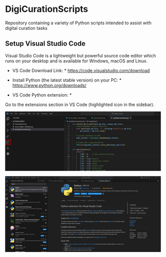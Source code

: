 # DigiCurationScripts
Repository containing a variety of Python scripts intended to assist with digital curation tasks 

## Setup Visual Studio Code

Visual Studio Code is a lightweight but powerful source code editor which runs on your desktop and is available for Windows, macOS and Linux.

* VS Code Download Link: * https://code.visualstudio.com/download

* Install Python (the latest stable version) on your PC: * https://www.python.org/downloads/

* VS Code Python extension: *

Go to the extensions section in VS Code (highlighted icon in the sidebar).

![Image 1](images/Picture1.png)

![Image 2](images/Picture2.png)

